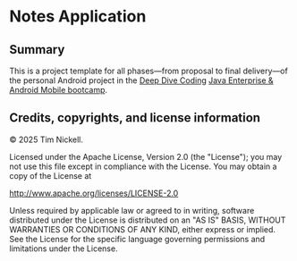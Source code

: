 [//]: # (DONE Replace with relevant title.)

# Notes Application

## Summary

[//]: # (TODO Provide summary description.)

This is a project template for all phases&mdash;from proposal to final delivery&mdash;of the personal Android project in the [Deep Dive Coding](https://deepdivecoding.com/) [Java Enterprise & Android Mobile bootcamp](https://deepdivecoding.com/java-android/).

## Credits, copyrights, and license information

[//]: # (DONE Include authorship credits and copyright info.)

&copy; 2025 Tim Nickell.

[//]: # (DONE Include relevant license info.)

Licensed under the Apache License, Version 2.0 (the "License");
you may not use this file except in compliance with the License.
You may obtain a copy of the License at

<http://www.apache.org/licenses/LICENSE-2.0>

Unless required by applicable law or agreed to in writing, software
distributed under the License is distributed on an "AS IS" BASIS,
WITHOUT WARRANTIES OR CONDITIONS OF ANY KIND, either express or implied.
See the License for the specific language governing permissions and
limitations under the License.
